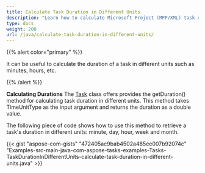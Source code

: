 ```yaml
---
title: Calculate Task Duration in Different Units
description: "Learn how to calculate Microsoft Project (MPP/XML) task durations using Aspose.Tasks for Java."
type: docs
weight: 200
url: /java/calculate-task-duration-in-different-units/
---
```


{{% alert color="primary" %}}

It can be useful to calculate the duration of a task in different units such as minutes, hours, etc.

{{% /alert %}}

**Calculating Durations**
The [Task](https://reference.aspose.com/tasks/java/com.aspose.tasks/Task) class offers provides the getDuration() method for calculating task duration in different units. This method takes TimeUnitType as the input argument and returns the duration as a double value.

The following piece of code shows how to use this method to retrieve a task's duration in different units: minute, day, hour, week and month.

{{< gist "aspose-com-gists" "472405ac9bab4502a485ee007b92074c" "Examples-src-main-java-com-aspose-tasks-examples-Tasks-TaskDurationInDifferentUnits-calculate-task-duration-in-different-units.java" >}}
